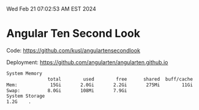 Wed Feb 21 07:02:53 AM EST 2024

# Angular Ten Second Look

Code: https://github.com/kusl/angulartensecondlook

Deployment: https://github.com/angularten/angularten.github.io

```bash
System Memory
               total        used        free      shared  buff/cache   available
Mem:            15Gi       2.0Gi       2.2Gi       275Mi        11Gi        13Gi
Swap:          8.0Gi       108Mi       7.9Gi
System Storage
1.2G	.
```
